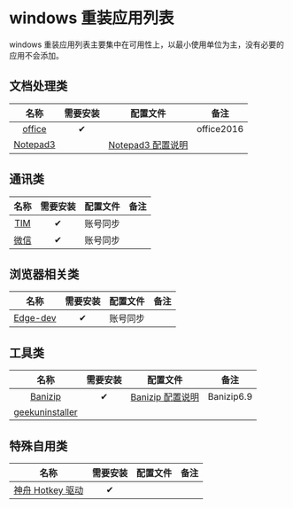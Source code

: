 # windows 重装应用列表

windows 重装应用列表主要集中在可用性上，以最小使用单位为主，没有必要的应用不会添加。

## 文档处理类

|    名称    | 需要安装 |      配置文件       |    备注    |
| :--------: | :------: | :-----------------: | :--------: |
|  [office]  |    ✔     |                     | office2016 |
| [Notepad3] |          | [Notepad3 配置说明] |            |

[office]: https://www.office.com/
[notepad3]: https://www.rizonesoft.com/downloads/notepad3/
[notepad3 配置说明]: https://github.com/yi-Xu-0100/Application-Lists/tree/master/Configuration#notepad3

## 通讯类

|  名称  | 需要安装 | 配置文件 | 备注 |
| :----: | :------: | :------: | :--: |
| [TIM]  |    ✔     | 账号同步 |      |
| [微信] |    ✔     | 账号同步 |      |

[tim]: https://tim.qq.com/
[微信]: https://weixin.qq.com/

## 浏览器相关类

|    名称    | 需要安装 | 配置文件 | 备注 |
| :--------: | :------: | :------: | :--: |
| [Edge-dev] |    ✔     | 账号同步 |      |

[edge-dev]: https://www.microsoft.com/en-us/edge/business/download

## 工具类

|       名称        | 需要安装 |      配置文件      |    备注    |
| :---------------: | :------: | :----------------: | :--------: |
|     [Banizip]     |    ✔     | [Banizip 配置说明] | Banizip6.9 |
| [geekuninstaller] |          |                    |            |

[banizip]: https://www.bandisoft.com/bandizip/
[banizip 配置说明]: https://github.com/yi-Xu-0100/Application-Lists/tree/master/Configuration#banizipreg
[geekuninstaller]: https://geekuninstaller.com/download

## 特殊自用类

|        名称        | 需要安装 | 配置文件 | 备注 |
| :----------------: | :------: | :------: | :--: |
| [神舟 Hotkey 驱动] |    ✔     |          |      |

[神舟 hotkey 驱动]: http://www.hasee.com/Chinese/drivers/drivers/index.php/Download/Index/model.html?id=193
